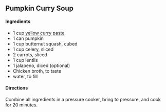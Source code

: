 ## Pumpkin Curry Soup

#### Ingredients

* 1 cup [yellow curry paste](../sauce/yellowCurryPaste.md)
* 1 can pumpkin
* 1 cup butternut squash, cubed
* 1 cup celery, sliced
* 2 carrots, sliced
* 1 cup lentils
* 1 jalapeno, diced (optional)
* Chicken broth, to taste
* water, to fill


#### Directions

Combine all ingredients in a pressure cooker, bring to pressure, and cook for 20 minutes.
